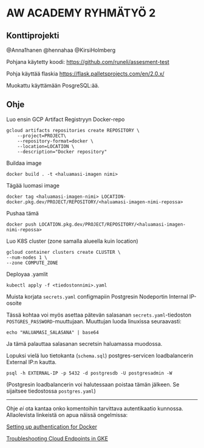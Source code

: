 # AW ACADEMY RYHMÄTYÖ 2
## Konttiprojekti

@Anna1hanen @hennahaa @KirsiHolmberg

Pohjana käytetty koodi: https://github.com/runeli/assesment-test

Pohja käyttää flaskia https://flask.palletsprojects.com/en/2.0.x/

Muokattu käyttämään PosgreSQL:ää.

## Ohje

Luo ensin GCP Artifact Registryyn Docker-repo

    gcloud artifacts repositories create REPOSITORY \
        --project=PROJECT\
        --repository-format=docker \
        --location=LOCATION \
        --description="Docker repository"

Buildaa image

    docker build . -t <haluamasi-imagen nimi>  

Tägää luomasi image

    docker tag <haluamasi-imagen-nimi> LOCATION-docker.pkg.dev/PROJECT/REPOSITORY/<haluamasi-imagen-nimi-repossa>

Pushaa tämä

    docker push LOCATION.pkg.dev/PROJECT/REPOSITORY/<haluamasi-imagen-nimi-repossa>

Luo K8S cluster (zone samalla alueella kuin location)  

    gcloud container clusters create CLUSTER \
    --num-nodes 1 \
    --zone COMPUTE_ZONE

Deployaa .yamlit  
    
    kubectl apply -f <tiedostonnimi>.yaml

Muista korjata `secrets.yaml` configmapiin Postgresin Nodeportin Internal IP-osoite

Tässä kohtaa voi myös asettaa pätevän salasanan `secrets.yaml`-tiedoston `POSTGRES_PASSWORD`-muuttujaan. Muuttujan luoda linuxissa seuraavasti:

    echo "HALUAMASI_SALASANA" | base64

Ja tämä palauttaa salasanan secretsin haluamassa muodossa.

Lopuksi vielä luo tietokanta (`schema.sql`) postgres-servicen loadbalancerin External IP:n kautta.

    psql -h EXTERNAL-IP -p 5432 -d postgresdb -U postgresadmin -W

(Postgresin loadbalancerin voi halutessaan poistaa tämän jälkeen. Se sijaitsee tiedostossa `postgres.yaml`)

---

Ohje *ei* ota kantaa onko komentoihin tarvittava autentikaatio kunnossa. Allaolevista linkeistä on apua näissä ongelmissa:

[Setting up authentication for Docker](https://cloud.google.com/artifact-registry/docs/docker/authentication)

[Troubleshooting Cloud Endpoints in GKE](https://cloud.google.com/endpoints/docs/openapi/troubleshoot-gke-deployment)



